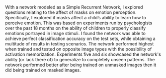 With a network modeled as a Simple Recurrent Network, I explored questions relating to the affect of masks on emotion perception. Specifically, I explored if masks affect a child’s ability to learn how to perceive emotion. This was based on experiments run by psychologists over the past 18 months on the ability of children to properly classify emotions portrayed in image stimuli. I found the network was able to achieve perfect classification accuracy on the test sets, while obtaining a multitude of results in testing scenarios. The network performed highest when trained and tested on opposite image types with the possibility of activation memorization. Experiments five and six showcased the network's ability (or lack there of) to generalize to completely unseen patterns. The network performed better after being trained on unmasked images then it did being trained on masked images. 
